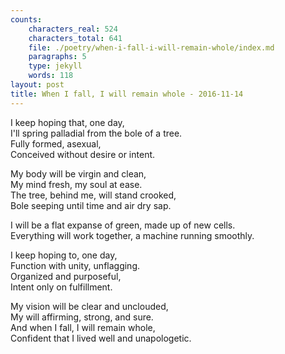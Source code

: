 ```yaml
---
counts:
    characters_real: 524
    characters_total: 641
    file: ./poetry/when-i-fall-i-will-remain-whole/index.md
    paragraphs: 5
    type: jekyll
    words: 118
layout: post
title: When I fall, I will remain whole - 2016-11-14
---
```


I keep hoping that, one day,  
I'll spring palladial from the bole of a tree.  
Fully formed, asexual,  
Conceived without desire or intent.

My body will be virgin and clean,  
My mind fresh, my soul at ease.  
The tree, behind me, will stand crooked,  
Bole seeping until time and air dry sap.

I will be a flat expanse of green, made up of new cells.  
Everything will work together, a machine running smoothly.

I keep hoping to, one day,  
Function with unity, unflagging.  
Organized and purposeful,  
Intent only on fulfillment.

My vision will be clear and unclouded,  
My will affirming, strong, and sure.  
And when I fall, I will remain whole,  
Confident that I lived well and unapologetic.
